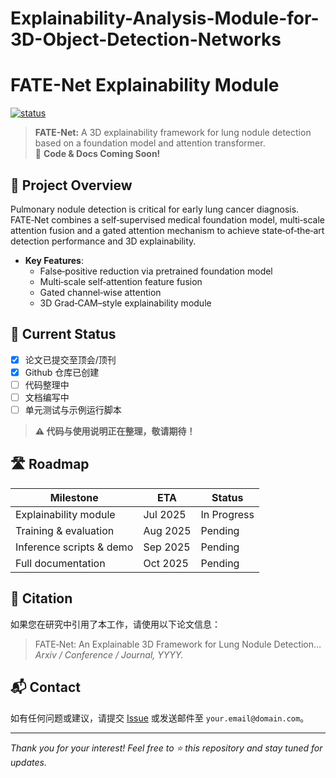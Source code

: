 # Explainability-Analysis-Module-for-3D-Object-Detection-Networks
# FATE-Net Explainability Module

[![status](https://img.shields.io/badge/status-in%20development-yellow)](https://github.com/YourRepo)

> **FATE-Net:** A 3D explainability framework for lung nodule detection based on a foundation model and attention transformer.  
> 🔧 **Code & Docs Coming Soon!**

## 📖 Project Overview

Pulmonary nodule detection is critical for early lung cancer diagnosis. FATE‑Net combines a self‑supervised medical foundation model, multi‑scale attention fusion and a gated attention mechanism to achieve state‑of‑the‑art detection performance and 3D explainability.  

- **Key Features**:  
  - False‑positive reduction via pretrained foundation model  
  - Multi‑scale self‑attention feature fusion  
  - Gated channel‑wise attention  
  - 3D Grad‑CAM–style explainability module  

## 🚧 Current Status

- [x] 论文已提交至顶会/顶刊  
- [x] Github 仓库已创建  
- [ ] 代码整理中  
- [ ] 文档编写中  
- [ ] 单元测试与示例运行脚本  

> **⚠️ 代码与使用说明正在整理，敬请期待！**

## 🛣️ Roadmap

|  Milestone                | ETA       | Status       |
|---------------------------|-----------|--------------|
| Explainability module     | Jul 2025  | In Progress  |
| Training & evaluation     | Aug 2025  | Pending      |
| Inference scripts & demo  | Sep 2025  | Pending      |
| Full documentation        | Oct 2025  | Pending      |

## 📄 Citation

如果您在研究中引用了本工作，请使用以下论文信息：

> FATE‑Net: An Explainable 3D Framework for Lung Nodule Detection…  
> *Arxiv / Conference / Journal, YYYY.*

## 📬 Contact

如有任何问题或建议，请提交 [Issue](https://github.com/YourRepo/issues) 或发送邮件至 `your.email@domain.com`。

---

*Thank you for your interest! Feel free to ⭐️ this repository and stay tuned for updates.*
